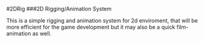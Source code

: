 #2DRig
###2D Rigging/Animation System

This is a simple rigging and animation system for 2d enviroment, that will be more efficient for the game development
but it may also be a quick film-animation as well.